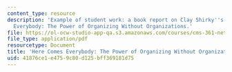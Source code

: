 ```yaml
---
content_type: resource
description: 'Example of student work: a book report on Clay Shirky''s Here Comes
  Everybody: The Power of Organizing Without Organizations.'
file: https://ol-ocw-studio-app-qa.s3.amazonaws.com/courses/cms-361-networked-social-movements-media-mobilization-spring-2014/41876ce1e4759c80d125bff369181d75_MITCMS_361S14_BookReprtHCE.pdf
file_type: application/pdf
resourcetype: Document
title: 'Here Comes Everybody: The Power of Organizing Without Organizations'
uid: 41876ce1-e475-9c80-d125-bff369181d75
---
```

